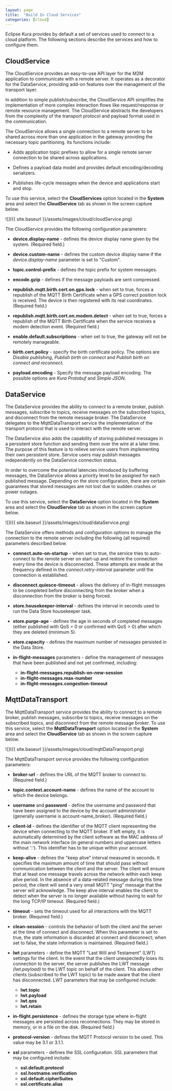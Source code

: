 ```yaml
---
layout: page
title:  "Build In Cloud Services"
categories: [cloud]
---
```


Eclipse Kura provides by default a set of services used to connect to a cloud platform. The following sections describe the services and how to configure them.

## CloudService

The CloudService provides an easy-to-use API layer for the M2M application to communicate with a remote server. It operates as a decorator for the DataService, providing add-on features over the management of the transport layer.

In addition to simple publish/subscribe, the CloudService API simplifies the implementation of more complex interaction flows like request/response or remote resource management. The CloudService abstracts the developers from the complexity of the transport protocol and payload format used in the communication.

The CloudService allows a single connection to a remote server to be shared across more than one application in the gateway providing the necessary topic partitioning. Its functions include:

- Adds application topic prefixes to allow for a single remote server connection to be shared across applications.

- Defines a payload data model and provides default encoding/decoding serializers.

- Publishes life-cycle messages when the device and applications start and stop.

To use this service, select the **CloudServices** option located in the **System** area and select the **CloudService** tab as shown in the screen capture below.

![]({{ site.baseurl }}/assets/images/cloud/cloudService.png)

The CloudService provides the following configuration parameters:

- **device.display-name** - defines the device display name given by the system. (Required field.)

- **device.custom-name** - defines the custom device display name if the _device.display-name_ parameter is set to "Custom".

- **topic.control-prefix** - defines the topic prefix for system messages.

- **encode.gzip** - defines if the message payloads are sent compressed.

- **republish.mqtt.birth.cert.on.gps.lock** - when set to true, forces a republish of the MQTT Birth Certificate when a GPS correct position lock is received. The device is then registered with its real coordinates. (Required field.)

- **republish.mqtt.birth.cert.on.modem.detect** - when set to true, forces a republish of the MQTT Birth Certificate when the service receives a modem detection event. (Required field.)

- **enable.default.subscriptions** - when set to true, the gateway will not be remotely manageable.

- **birth.cert.policy** - specify the birth certificate policy. The options are _Disable publishing_, _Publish birth on connect_ and _Publish birth on connect and reconnect_.

- **payload.encoding** - Specify the message payload encoding. The possible options are _Kura Protobuf_ and _Simple JSON_.

## DataService

The DataService provides the ability to connect to a remote broker, publish messages, subscribe to topics, receive messages on the subscribed topics, and disconnect from the remote message broker. The DataService delegates to the MqttDataTransport service the implementation of the transport protocol that is used to interact with the remote server.

The DataService also adds the capability of storing published messages in a persistent store function and sending them over the wire at a later time. The purpose of this feature is to relieve service users from implementing their own persistent store. Service users may publish messages independently on the DataService connection status.

In order to overcome the potential latencies introduced by buffering messages, the DataService allows a priority level to be assigned for each published message. Depending on the store configuration, there are certain guarantees that stored messages are not lost due to sudden crashes or power outages.

To use this service, select the **DataService** option located in the **System** area and select the **CloudService** tab as shown in the screen capture below.

![]({{ site.baseurl }}/assets/images/cloud/dataService.png)

The DataService offers methods and configuration options to manage the connection to the remote server including the following (all required) parameters described below.

- **connect.auto-on-startup** - when set to true, the service tries to auto-connect to the remote server on start-up and restore the connection every time the device is disconnected. These attempts are made at the frequency defined in the _connect.retry-interval_ parameter until the connection is established.

- **disconnect.quiesce-timeout** - allows the delivery of in-flight messages to be completed before disconnecting from the broker when a disconnection from the broker is being forced.

- **store.housekeeper-interval** - defines the interval in seconds used to run the Data Store housekeeper task.

- **store.purge-age** - defines the age in seconds of completed messages (either published with QoS = 0 or confirmed with QoS > 0) after which they are deleted (minimum 5).

- **store.capacity** - defines the maximum number of messages persisted in the Data Store.

- **in-flight-messages** parameters - define the management of messages that have been published and not yet confirmed, including:
  - **in-flight-messages.republish-on-new-session**
  - **in-flight-messages.max-number**
  - **in-flight-messages.congestion-timeout**

## MqttDataTransport

The MqttDataTransport service provides the ability to connect to a remote broker, publish messages, subscribe to topics, receive messages on the subscribed topics, and disconnect from the remote message broker. To use this service, select the **MqttDataTransport** option located in the **System** area and select the **CloudService** tab as shown in the screen capture below.

![]({{ site.baseurl }}/assets/images/cloud/mqttDataTransport.png)

The MqttDataTransport service provides the following configuration parameters:

- **broker-url** - defines the URL of the MQTT broker to connect to. (Required field.)

- **topic.context.account-name** - defines the name of the account to which the device belongs.

- **username** and **password** - define the username and password that have been assigned to the device by the account administrator (generally username is account-name_broker). (Required field.)

- **client-id** - defines the identifier of the MQTT client representing the device when connecting to the MQTT broker. If left empty, it is automatically determined by the client software as the MAC address of the main network interface (in general numbers and uppercase letters without ':'). This identifier has to be unique within your account.

- **keep-alive** - defines the "keep alive" interval measured in seconds. It specifies the maximum amount of time that should pass without communication between the client and the server. The client will ensure that at least one message travels across the network within each keep alive period. In the absence of a data-related message during this time period, the client will send a very small MQTT "ping" message that the server will acknowledge. The keep alive interval enables the client to detect when the server is no longer available without having to wait for the long TCP/IP timeout. (Required field.)

- **timeout** - sets the timeout used for all interactions with the MQTT broker. (Required field.)

- **clean-session** - controls the behavior of both the client and the server at the time of connect and disconnect. When this parameter is set to true, the state information is discarded at connect and disconnect; when set to false, the state information is maintained. (Required field.)

- **lwt** parameters - define the MQTT "Last Will and Testament" (LWT) settings for the client. In the event that the client unexpectedly loses its connection to the server, the server publishes the LWT message _(lwt.payload)_ to the LWT topic on behalf of the client. This allows other clients (subscribed to the LWT topic) to be made aware that the client has disconnected. LWT parameters that may be configured include:
  - **lwt.topic**
  - **lwt.payload**
  - **lwt.qos**
  - **lwt.retain**


- **in-flight.persistence** - defines the storage type where in-flight messages are persisted across reconnections. They may be stored in memory, or in a file on the disk. (Required field.)

- **protocol-version** - defines the MQTT Protocol version to be used. This value may be 3.1 or 3.1.1.

- **ssl** parameters - defines the SSL configuration. SSL parameters that may be configured include:
  - **ssl.default.protocol**
  - **ssl.hostname.verification**
  - **ssl.default.cipherSuites**
  - **ssl.certificate.alias**
